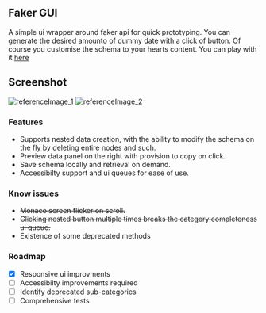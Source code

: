 ## Faker GUI
A simple ui wrapper around faker api for quick prototyping. You can generate the desired amounto of dummy date with a click of button. Of course you customise the schema to your hearts content. You can play with it [here](https://www.rahulpr.dev/playground)

## Screenshot
<!--- ![referenceImage](https://github.com/Chipsetjunkie/FakerGUI/assets/56236803/f7c1d59f-f073-4bec-9898-54bc49836e49) -->
![referenceImage_1](https://github.com/Chipsetjunkie/FakerGUI/assets/56236803/4d75d406-e090-4b5e-b2b8-672715b74fed)
![referenceImage_2](https://github.com/Chipsetjunkie/FakerGUI/assets/56236803/07ee6fc9-f4ce-4e8a-b90d-5756151e9a06)

### Features
- Supports nested data creation, with the ability to modify the schema on the fly by deleting entire nodes and such.
- Preview data panel on the right with provision to copy on click.
- Save schema locally and retrieval on demand.
- Accessibilty support and ui queues for ease of use.


### Know issues
- ~~Monaco screen flicker on scroll.~~
- ~~Clicking nested button multiple times breaks the category completeness ui queue.~~
- Existence of some deprecated methods

### Roadmap
- [X] Responsive ui improvments
- [ ] Accessibilty improvements required
- [ ] Identify deprecated sub-categories
- [ ] Comprehensive tests
